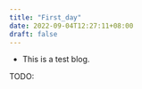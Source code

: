 ```yaml
---
title: "First_day"
date: 2022-09-04T12:27:11+08:00
draft: false
---
```


- This is a test blog.

TODO: 